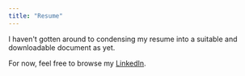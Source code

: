 ```yaml
---
title: "Resume"
---
```


I haven't gotten around to condensing my resume into a suitable and downloadable document as yet.

For now, feel free to browse my [LinkedIn](https://linkedin.com/in/khanrameez).

